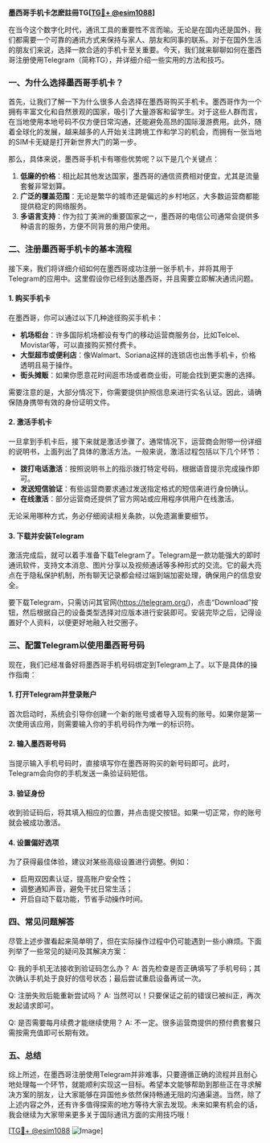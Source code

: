 **墨西哥手机卡怎麽註冊TG[[TG💪+ @esim1088](https://t.me/s/esim1088)]**

在当今这个数字化时代，通讯工具的重要性不言而喻。无论是在国内还是国外，我们都需要一个可靠的通讯方式来保持与家人、朋友和同事的联系。对于在国外生活的朋友们来说，选择一款合适的手机卡至关重要。今天，我们就来聊聊如何在墨西哥注册使用Telegram（简称TG），并详细介绍一些实用的方法和技巧。

### 一、为什么选择墨西哥手机卡？

首先，让我们了解一下为什么很多人会选择在墨西哥购买手机卡。墨西哥作为一个拥有丰富文化和自然景观的国家，吸引了大量游客和留学生。对于这些人群而言，在当地使用本地号码不仅方便日常沟通，还能避免高昂的国际漫游费用。此外，随着全球化的发展，越来越多的人开始关注跨境工作和学习的机会，而拥有一张当地的SIM卡无疑是打开新世界大门的第一步。

那么，具体来说，墨西哥手机卡有哪些优势呢？以下是几个关键点：

1. **低廉的价格**：相比起其他发达国家，墨西哥的通信资费相对便宜，尤其是流量套餐非常划算。
2. **广泛的覆盖范围**：无论是繁华的城市还是偏远的乡村地区，大多数运营商都能提供稳定的网络服务。
3. **多语言支持**：作为拉丁美洲的重要国家之一，墨西哥的电信公司通常会提供多种语言的服务，方便不同背景的用户使用。

### 二、注册墨西哥手机卡的基本流程

接下来，我们将详细介绍如何在墨西哥成功注册一张手机卡，并将其用于Telegram的应用中。这里假设你已经到达墨西哥，并且需要立即解决通讯问题。

#### 1. 购买手机卡

在墨西哥，你可以通过以下几种途径购买手机卡：
- **机场柜台**：许多国际机场都设有专门的移动运营商服务台，比如Telcel、Movistar等，可以直接购买预付费卡。
- **大型超市或便利店**：像Walmart、Soriana这样的连锁店也出售手机卡，价格透明且易于操作。
- **街头摊贩**：如果你愿意花时间逛市场或者商业街，可能会找到更实惠的选择。

需要注意的是，大部分情况下，你需要提供护照信息来进行实名认证。因此，请确保随身携带有效的身份证明文件。

#### 2. 激活手机卡

一旦拿到手机卡后，接下来就是激活步骤了。通常情况下，运营商会附带一份详细的说明书，上面列出了具体的激活方法。一般来说，激活过程包括以下几个环节：

- **拨打电话激活**：按照说明书上的指示拨打特定号码，根据语音提示完成操作即可。
- **发送短信验证**：有些运营商要求通过发送指定格式的短信来进行身份确认。
- **在线激活**：部分运营商还提供了官方网站或应用程序供用户在线激活。

无论采用哪种方式，务必仔细阅读相关条款，以免遗漏重要细节。

#### 3. 下载并安装Telegram

激活完成后，就可以着手准备下载Telegram了。Telegram是一款功能强大的即时通讯软件，支持文本消息、图片分享以及视频通话等多种形式的交流。它的最大亮点在于隐私保护机制，所有聊天记录都会经过端到端加密处理，确保用户的信息安全。

要下载Telegram，只需访问其官网(https://telegram.org/)，点击“Download”按钮，然后根据自己的设备类型选择对应版本进行安装即可。安装完毕之后，记得设置好个人资料，以便更好地融入社交圈子。

### 三、配置Telegram以使用墨西哥号码

现在，我们已经准备好将墨西哥手机号码绑定到Telegram上了。以下是具体的操作指南：

#### 1. 打开Telegram并登录账户

首次启动时，系统会引导你创建一个新的账号或者导入现有的账号。如果你是第一次使用该应用，则需要输入你的手机号码作为唯一的标识符。

#### 2. 输入墨西哥号码

当提示输入手机号码时，直接填写你在墨西哥购买的新号码即可。此时，Telegram会向你的手机发送一条验证码短信。

#### 3. 验证身份

收到验证码后，将其填入相应的位置，并点击提交按钮。如果一切正常，你的账号就会被成功激活。

#### 4. 设置偏好选项

为了获得最佳体验，建议对某些高级设置进行调整。例如：
- 启用双因素认证，提高账户安全性；
- 调整通知声音，避免干扰日常生活；
- 开启自动下载功能，节省手动操作时间。

### 四、常见问题解答

尽管上述步骤看起来简单明了，但在实际操作过程中仍可能遇到一些小麻烦。下面列举了一些常见的疑问及其解决方案：

Q: 我的手机无法接收到验证码怎么办？
A: 首先检查是否正确填写了手机号码；其次确认手机处于良好的信号状态；最后尝试重启设备再试一次。

Q: 注册失败后能重新尝试吗？
A: 当然可以！只要保证之前的错误已被纠正，再次发起请求即可。

Q: 是否需要每月续费才能继续使用？
A: 不一定。很多运营商提供的预付费套餐只需按需充值即可长期有效。

### 五、总结

综上所述，在墨西哥注册使用Telegram并非难事，只要遵循正确的流程并且耐心地处理每一个环节，就能顺利实现这一目标。希望本文能够帮助到那些正在寻求解决方案的朋友，让大家能够在异国他乡依然保持畅通无阻的沟通渠道。当然，除了上述内容之外，还有许多值得探索的地方等待大家去发现。未来如果有机会的话，我会继续为大家带来更多关于国际通讯方面的实用技巧哦！

[[TG💪+ @esim1088](https://t.me/s/esim1088) ![Image](https://i.postimg.cc/4NQfJmqS/Snipaste-2025-05-13-00-14-12.png)]